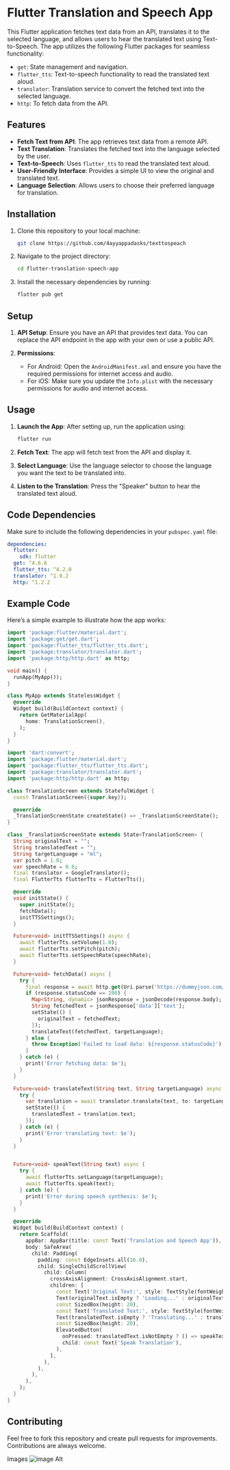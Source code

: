 
# Flutter Translation and Speech App

This Flutter application fetches text data from an API, translates it to the selected language, and allows users to hear the translated text using Text-to-Speech. The app utilizes the following Flutter packages for seamless functionality:

- `get`: State management and navigation.
- `flutter_tts`: Text-to-speech functionality to read the translated text aloud.
- `translator`: Translation service to convert the fetched text into the selected language.
- `http`: To fetch data from the API.

## Features

- **Fetch Text from API**: The app retrieves text data from a remote API.
- **Text Translation**: Translates the fetched text into the language selected by the user.
- **Text-to-Speech**: Uses `flutter_tts` to read the translated text aloud.
- **User-Friendly Interface**: Provides a simple UI to view the original and translated text.
- **Language Selection**: Allows users to choose their preferred language for translation.

## Installation

1. Clone this repository to your local machine:

   ```bash
   git clone https://github.com/4ayyappadasks/texttospeach
   ```

2. Navigate to the project directory:

   ```bash
   cd flutter-translation-speech-app
   ```

3. Install the necessary dependencies by running:

   ```bash
   flutter pub get
   ```

## Setup

1. **API Setup**: Ensure you have an API that provides text data. You can replace the API endpoint in the app with your own or use a public API.

2. **Permissions**:
    - For Android: Open the `AndroidManifest.xml` and ensure you have the required permissions for internet access and audio.
    - For iOS: Make sure you update the `Info.plist` with the necessary permissions for audio and internet access.

## Usage

1. **Launch the App**: After setting up, run the application using:

   ```bash
   flutter run
   ```

2. **Fetch Text**: The app will fetch text from the API and display it.

3. **Select Language**: Use the language selector to choose the language you want the text to be translated into.

4. **Listen to the Translation**: Press the "Speaker" button to hear the translated text aloud.

## Code Dependencies

Make sure to include the following dependencies in your `pubspec.yaml` file:

```yaml
dependencies:
  flutter:
    sdk: flutter
  get: ^4.6.6
  flutter_tts: ^4.2.0
  translator: ^1.0.2
  http: ^1.2.2
```

## Example Code

Here’s a simple example to illustrate how the app works:

```dart
import 'package:flutter/material.dart';
import 'package:get/get.dart';
import 'package:flutter_tts/flutter_tts.dart';
import 'package:translator/translator.dart';
import 'package:http/http.dart' as http;

void main() {
  runApp(MyApp());
}

class MyApp extends StatelessWidget {
  @override
  Widget build(BuildContext context) {
    return GetMaterialApp(
      home: TranslationScreen(),
    );
  }
}

import 'dart:convert';
import 'package:flutter/material.dart';
import 'package:flutter_tts/flutter_tts.dart';
import 'package:translator/translator.dart';
import 'package:http/http.dart' as http;

class TranslationScreen extends StatefulWidget {
  const TranslationScreen({super.key});

  @override
  _TranslationScreenState createState() => _TranslationScreenState();
}

class _TranslationScreenState extends State<TranslationScreen> {
  String originalText = "";
  String translatedText = "";
  String targetLanguage = "ml";
  var pitch = 1.0;
  var speechRate = 0.6;
  final translator = GoogleTranslator();
  final FlutterTts flutterTts = FlutterTts();

  @override
  void initState() {
    super.initState();
    fetchData();
    initTTSSettings();
  }

  Future<void> initTTSSettings() async {
    await flutterTts.setVolume(1.0);
    await flutterTts.setPitch(pitch);
    await flutterTts.setSpeechRate(speechRate);
  }

  Future<void> fetchData() async {
    try {
      final response = await http.get(Uri.parse('https://dummyjson.com/c/b5c4-a125-4d3b-866d'));
      if (response.statusCode == 200) {
        Map<String, dynamic> jsonResponse = jsonDecode(response.body);
        String fetchedText = jsonResponse['data']['text'];
        setState(() {
          originalText = fetchedText;
        });
        translateText(fetchedText, targetLanguage);
      } else {
        throw Exception('Failed to load data: ${response.statusCode}');
      }
    } catch (e) {
      print('Error fetching data: $e');
    }
  }

  Future<void> translateText(String text, String targetLanguage) async {
    try {
      var translation = await translator.translate(text, to: targetLanguage);
      setState(() {
        translatedText = translation.text;
      });
    } catch (e) {
      print('Error translating text: $e');
    }
  }


  Future<void> speakText(String text) async {
    try {
      await flutterTts.setLanguage(targetLanguage);
      await flutterTts.speak(text);
    } catch (e) {
      print('Error during speech synthesis: $e');
    }
  }

  @override
  Widget build(BuildContext context) {
    return Scaffold(
      appBar: AppBar(title: const Text('Translation and Speech App')),
      body: SafeArea(
        child: Padding(
          padding: const EdgeInsets.all(16.0),
          child: SingleChildScrollView(
            child: Column(
              crossAxisAlignment: CrossAxisAlignment.start,
              children: [
                const Text('Original Text:', style: TextStyle(fontWeight: FontWeight.bold)),
                Text(originalText.isEmpty ? 'Loading...' : originalText, style: const TextStyle(fontSize: 16)),
                const SizedBox(height: 20),
                const Text('Translated Text:', style: TextStyle(fontWeight: FontWeight.bold)),
                Text(translatedText.isEmpty ? 'Translating...' : translatedText, style: const TextStyle(fontSize: 16)),
                const SizedBox(height: 20),
                ElevatedButton(
                  onPressed: translatedText.isNotEmpty ? () => speakText(translatedText) : null,
                  child: const Text('Speak Translation'),
                ),
              ],
            ),
          ),
        ),
      ),
    );
  }
}

```

## Contributing

Feel free to fork this repository and create pull requests for improvements. Contributions are always welcome.


Images
![image Alt](https://github.com/4ayyappadasks/texttospeach/blob/f07803758bdccac8794e7a137e0cdc6b4b325c12/ss/banner.jpg)